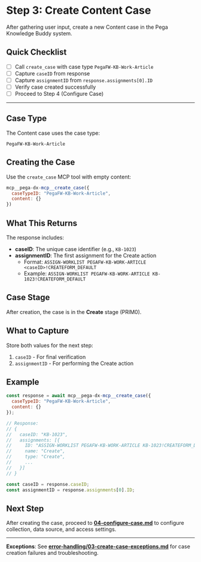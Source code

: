 # Step 3: Create Content Case

After gathering user input, create a new Content case in the Pega Knowledge Buddy system.

## Quick Checklist

- [ ] Call `create_case` with case type `PegaFW-KB-Work-Article`
- [ ] Capture `caseID` from response
- [ ] Capture `assignmentID` from `response.assignments[0].ID`
- [ ] Verify case created successfully
- [ ] Proceed to Step 4 (Configure Case)

---

## Case Type

The Content case uses the case type:
```
PegaFW-KB-Work-Article
```

## Creating the Case

Use the `create_case` MCP tool with empty content:

```javascript
mcp__pega-dx-mcp__create_case({
  caseTypeID: "PegaFW-KB-Work-Article",
  content: {}
})
```

## What This Returns

The response includes:
- **caseID**: The unique case identifier (e.g., `KB-1023`)
- **assignmentID**: The first assignment for the Create action
  - Format: `ASSIGN-WORKLIST PEGAFW-KB-WORK-ARTICLE <caseID>!CREATEFORM_DEFAULT`
  - Example: `ASSIGN-WORKLIST PEGAFW-KB-WORK-ARTICLE KB-1023!CREATEFORM_DEFAULT`

## Case Stage

After creation, the case is in the **Create** stage (PRIM0).

## What to Capture

Store both values for the next step:
1. `caseID` - For final verification
2. `assignmentID` - For performing the Create action

## Example

```javascript
const response = await mcp__pega-dx-mcp__create_case({
  caseTypeID: "PegaFW-KB-Work-Article",
  content: {}
});

// Response:
// {
//   caseID: "KB-1023",
//   assignments: [{
//     ID: "ASSIGN-WORKLIST PEGAFW-KB-WORK-ARTICLE KB-1023!CREATEFORM_DEFAULT",
//     name: "Create",
//     type: "Create",
//     ...
//   }]
// }

const caseID = response.caseID;
const assignmentID = response.assignments[0].ID;
```

## Next Step

After creating the case, proceed to **[04-configure-case.md](./04-configure-case.md)** to configure collection, data source, and access settings.

---

**Exceptions**: See **[error-handling/03-create-case-exceptions.md](error-handling/03-create-case-exceptions.md)** for case creation failures and troubleshooting.
